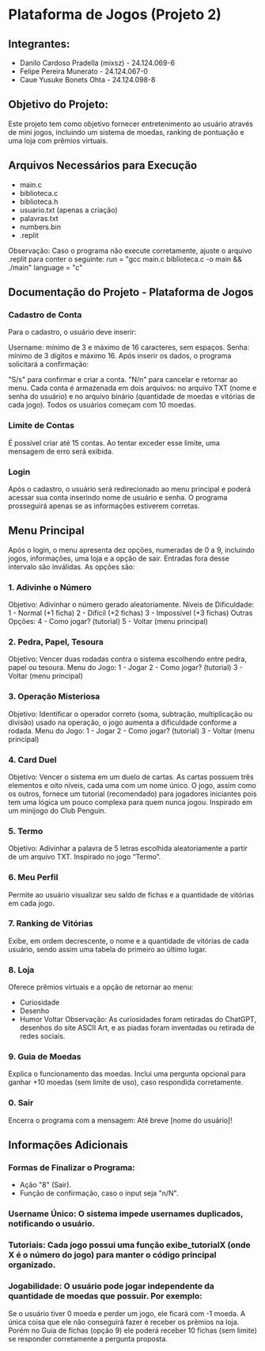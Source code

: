 # Plataforma de Jogos (Projeto 2)

## Integrantes:
* Danilo Cardoso Pradella (mixsz) - 24.124.069-6
* Felipe Pereira Munerato - 24.124.067-0
* Caue Yusuke Bonets Ohta - 24.124.098-8

## Objetivo do Projeto:
Este projeto tem como objetivo fornecer entretenimento ao usuário através de mini jogos, incluindo um sistema de moedas, ranking de pontuação e uma loja com prêmios virtuais.

## Arquivos Necessários para Execução
* main.c
* biblioteca.c
* biblioteca.h
* usuario.txt (apenas a criação)
* palavras.txt
* numbers.bin
* .replit
  
Observação: Caso o programa não execute corretamente, ajuste o arquivo .replit para conter o seguinte:
run = "gcc main.c biblioteca.c -o main && ./main"
language = "c"


## Documentação do Projeto - Plataforma de Jogos

### Cadastro de Conta
Para o cadastro, o usuário deve inserir:

Username: mínimo de 3 e máximo de 16 caracteres, sem espaços.
Senha: mínimo de 3 dígitos e máximo 16.
Após inserir os dados, o programa solicitará a confirmação:

"S/s" para confirmar e criar a conta.
"N/n" para cancelar e retornar ao menu.
Cada conta é armazenada em dois arquivos: no arquivo TXT (nome e senha do usuário) e no arquivo binário (quantidade de moedas e vitórias de cada jogo). Todos os usuários começam com 10 moedas.

### Limite de Contas
É possível criar até 15 contas. Ao tentar exceder esse limite, uma mensagem de erro será exibida.

### Login
Após o cadastro, o usuário será redirecionado ao menu principal e poderá acessar sua conta inserindo nome de usuário e senha. O programa prosseguirá apenas se as informações estiverem corretas.

## Menu Principal
Após o login, o menu apresenta dez opções, numeradas de 0 a 9, incluindo jogos, informações, uma loja e a opção de sair. Entradas fora desse intervalo são inválidas. As opções são:

### 1. Adivinhe o Número

Objetivo: Adivinhar o número gerado aleatoriamente.
Níveis de Dificuldade:
1 - Normal (+1 ficha)
2 - Difícil (+2 fichas)
3 - Impossível (+3 fichas)
Outras Opções:
4 - Como jogar? (tutorial)
5 - Voltar (menu principal)

### 2. Pedra, Papel, Tesoura
Objetivo: Vencer duas rodadas contra o sistema escolhendo entre pedra, papel ou tesoura.
Menu do Jogo:
1 - Jogar
2 - Como jogar? (tutorial)
3 - Voltar (menu principal)

### 3. Operação Misteriosa
Objetivo: Identificar o operador correto (soma, subtração, multiplicação ou divisão) usado na operação, o jogo aumenta a dificuldade conforme a rodada.
Menu do Jogo:
1 - Jogar
2 - Como jogar? (tutorial)
3 - Voltar (menu principal)

### 4. Card Duel
Objetivo: Vencer o sistema em um duelo de cartas.
As cartas possuem três elementos e oito níveis, cada uma com um nome único.
O jogo, assim como os outros, fornece um tutorial (recomendado) para jogadores iniciantes pois tem uma lógica um pouco complexa para quem nunca jogou.
Inspirado em um minijogo do Club Penguin.

### 5. Termo
Objetivo: Adivinhar a palavra de 5 letras escolhida aleatoriamente a partir de um arquivo TXT.
Inspirado no jogo “Termo”.

### 6. Meu Perfil
Permite ao usuário visualizar seu saldo de fichas e a quantidade de vitórias em cada jogo.

### 7. Ranking de Vitórias
Exibe, em ordem decrescente, o nome e a quantidade de vitórias de cada usuário, sendo assim uma tabela do primeiro ao último lugar.

### 8. Loja
Oferece prêmios virtuais e a opção de retornar ao menu:
* Curiosidade
* Desenho
* Humor
Voltar
Observação: As curiosidades foram retiradas do ChatGPT, desenhos do site ASCII Art, e as piadas foram inventadas ou retirada de redes sociais.

### 9. Guia de Moedas
Explica o funcionamento das moedas.
Inclui uma pergunta opcional para ganhar +10 moedas (sem limite de uso), caso respondida corretamente.

### 0. Sair
Encerra o programa com a mensagem: Até breve [nome do usuário]!

## Informações Adicionais

### Formas de Finalizar o Programa:
* Ação "8" (Sair).
* Função de confirmação, caso o input seja "n/N".

### Username Único: O sistema impede usernames duplicados, notificando o usuário.

### Tutoriais: Cada jogo possui uma função exibe_tutorialX (onde X é o número do jogo) para manter o código principal organizado.

### Jogabilidade: O usuário pode jogar independente da quantidade de moedas que possuir. Por exemplo: 
Se o usuário tiver 0 moeda e perder um jogo, ele ficará com -1 moeda. 
A única coisa que ele não conseguirá fazer é receber os prêmios na loja. Porém no Guia de fichas (opção 9) ele poderá receber 10 fichas (sem limite) se responder corretamente a pergunta proposta.
